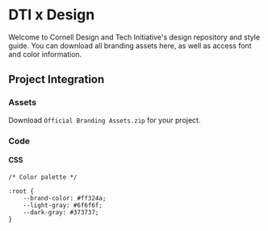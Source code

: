 # DTI x Design

Welcome to Cornell Design and Tech Initiative's design repository and style guide. You can download all branding assets here, as well as access font and color information.

## Project Integration

### Assets

Download `Official Branding Assets.zip` for your project.

### Code

#### CSS

````
/* Color palette */

:root {
	--brand-color: #ff324a;
	--light-gray: #6f6f6f;
	--dark-gray: #373737;
}
````
